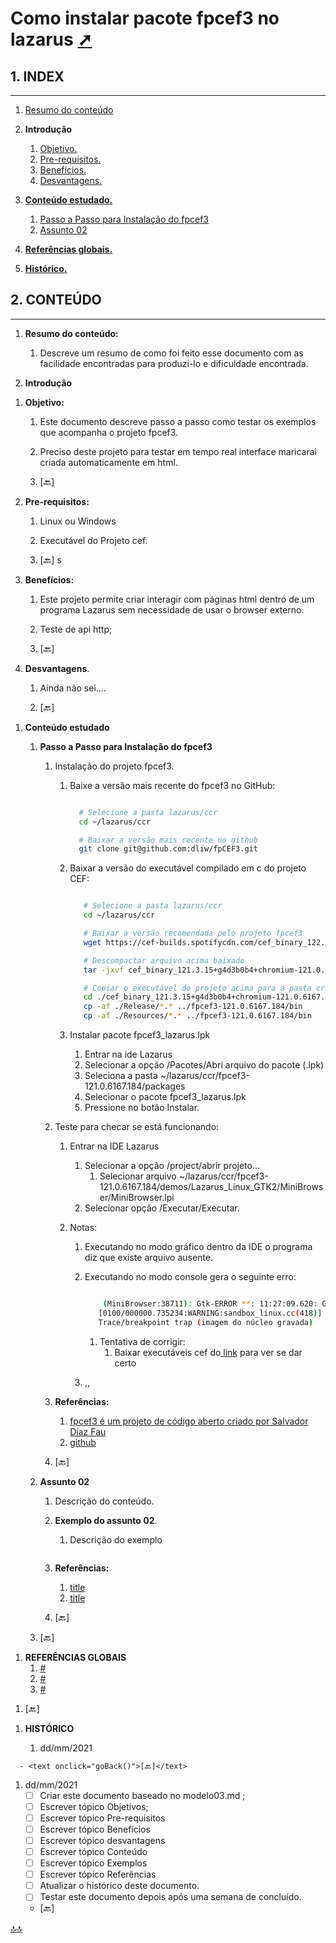 <div class="header" id="myHeader">
  <div class="navbar" w3-include-html="/menu.inc"> </div>
</div>
<div class="title"><script> document.write(document.title);</script></div>  
<main>
<!-- markdownlint-disable-next-line -->
<span id="topo"><span>

# Como instalar pacote fpcef3 no lazarus <a href="fpcef3.html" target="_blank" title="Pressione aqui para expandir este documento em nova aba." >  ➚ </a>

## 1. INDEX

---

1. [Resumo do conteúdo](#id_resumo)

2. **Introdução**
   1. [Objetivo.](#id_objetivo)
   2. [Pre-requisitos.](#id_pre_requisitos)
   3. [Benefícios.](#id_beneficios)
   4. [Desvantagens.](#id_desvantagens)

3. [**Conteúdo estudado.**](#id_Conteudo)
   1. [Passo a Passo para Instalação do fpcef3](#id_assunto01)
   2. [Assunto 02](#id_assunto02)

4. [**Referências globais.**](#id_referencias)

5. [**Histórico.**](#id_historico)

## 2. CONTEÚDO

---
<!-- markdownlint-disable-next-line -->
1. <span id="id_resumo"><span>**Resumo do conteúdo:**
   1. Descreve um resumo de como foi feito esse documento com as facilidade encontradas para produzi-lo e dificuldade encontrada.

2. **Introdução**
<!-- markdownlint-disable-next-line -->
   1. <span id="id_objetivo"><span>**Objetivo:**
      1. Este documento descreve passo a passo como testar os exemplos que acompanha o projeto fpcef3.
      2. Preciso deste projeto para testar em tempo real interface maricarai criada automaticamente em html.

      3. <text onclick="goBack()">[🔙]</text>

   2. <span id="id_pre_requisitos"></span>**Pre-requisitos:**
      1. Linux ou Windows
      2. Executável do Projeto cef.

      3. <text onclick="goBack()">[🔙]</text>
s
   3. <span id="id_beneficios"></span>**Benefícios:**
      1. Este projeto permite criar interagir com páginas html dentro de um programa Lazarus sem necessidade de usar o browser externo.
      2. Teste de api http;

      3. <text onclick="goBack()">[🔙]</text>

   4. <span id="id_desvantagens"></span>**Desvantagens**.
      1. Ainda não sei....

      2. <text onclick="goBack()">[🔙]</text>

<!-- markdownlint-disable-next-line -->
1. <span id=id_Conteudo></span>**Conteúdo estudado**

   1. <span id=id_assunto01></span>**Passo a Passo para Instalação do fpcef3**
      1. Instalação do projeto fpcef3.
         1. Baixe a versão mais recente do fpcef3 no GitHub:

            ```bash

              # Selecione a pasta lazarus/ccr
              cd ~/lazarus/ccr

              # Baixar a versão mais recente no github
              git clone git@github.com:dliw/fpCEF3.git

            ```

         2. Baixar a versão do executável compilado em c do projeto CEF:

            ```bash

               # Selecione a pasta lazarus/ccr
               cd ~/lazarus/ccr

               # Baixar a versão recomendada pelo projeto fpcef3
               wget https://cef-builds.spotifycdn.com/cef_binary_122.1.13%2Bgde5b724%2Bchromium-122.0.6261.130_linux64.tar.bz2

               # Descompactar arquivo acima baixado
               tar -jxvf cef_binary_121.3.15+g4d3b0b4+chromium-121.0.6167.184_linux64.tar.bz2

               # Copiar o executável do projeto acima para a pasta criada pelo comando git clone git@github.com:dliw/fpCEF3.git
               cd ./cef_binary_121.3.15+g4d3b0b4+chromium-121.0.6167.184_linux64
               cp -af ./Release/*.* ../fpcef3-121.0.6167.184/bin
               cp -af ./Resources/*.* ../fpcef3-121.0.6167.184/bin

            ```

         3. Instalar pacote fpcef3_lazarus.lpk
            1. Entrar na ide Lazarus
            2. Selecionar a opção /Pacotes/Abri arquivo do pacote (.lpk)
            3. Seleciona a pasta ~/lazarus/ccr/fpcef3-121.0.6167.184/packages
            4. Selecionar o pacote fpcef3_lazarus.lpk
            5. Pressione no botão Instalar.

      2. Teste para checar se está funcionando:
         1. Entrar na IDE Lazarus
            1. Selecionar a opção /project/abrir projeto...
               1. Selecionar arquivo ~/lazarus/ccr/fpcef3-121.0.6167.184/demos/Lazarus_Linux_GTK2/MiniBrowser/MiniBrowser.lpi
            2. Selecionar opção /Executar/Executar.

         2. Notas:
            1. Executando no modo gráfico dentro da IDE o programa diz que existe arquivo ausente.
            2. Executando no modo console gera o seguinte erro:

               ```bash

                   (MiniBrowser:38711): Gtk-ERROR **: 11:27:09.620: GTK+ 2.x symbols detected. Using GTK+ 2.x and GTK+ 3 in the same process is not supported
                  [0100/000000.735234:WARNING:sandbox_linux.cc(418)] InitializeSandbox() called with multiple threads in process gpu-process.
                  Trace/breakpoint trap (imagem do núcleo gravada)


               ```

               1. Tentativa de corrigir:
                  1. Baixar executáveis cef do[ link](https://cef-builds.spotifycdn.com/index.html#linux64) para ver se dar certo
            3. ,,

      3. **Referências:**
         1. [fpcef3 é um projeto de código aberto criado por Salvador Díaz Fau](https://www.briskbard.com/index.php?lang=en&pageid=cef)
         2. [github](https://github.com/salvadordf/fpcef3)

      4. <text onclick="goBack()">[🔙]</text>

   2. <span id=id_assunto02></span>**Assunto 02**
      1. Descrição do conteúdo.
      2. **Exemplo do assunto 02**.
         1. Descrição do exemplo

            ```ts
            ```

      3. **Referências:**
         1. [title](link)
         2. [title](link)

      4. <text onclick="goBack()">[🔙]</text>

   11. <text onclick="goBack()">[🔙]</text>
<!-- markdownlint-disable-next-line -->
1. <span id=id_referencias></span>**REFERÊNCIAS GLOBAIS**
   1. [#](##)
   2. [#](##)
   3. [#](##)
<!-- markdownlint-disable-next-line -->
   1. <text onclick="goBack()">[🔙]</text>
<!-- markdownlint-disable-next-line -->
1. <span id="id_historico"><span>**HISTÓRICO**

   1. dd/mm/2021 <!--TODO: HISTÓRICO -->
<!-- markdownlint-disable-next-line -->
      - <text onclick="goBack()">[🔙]</text>

   1. dd/mm/2021 <!--FIXME: Falta fazer os item abaixo: -->
      - [ ] Criar este documento baseado no modelo03.md ;
      - [ ] Escrever tópico Objetivos;
      - [ ] Escrever tópico Pre-requisitos
      - [ ] Escrever tópico Benefícios
      - [ ] Escrever tópico desvantagens
      - [ ] Escrever tópico Conteúdo
      - [ ] Escrever tópico Exemplos
      - [ ] Escrever tópico Referências
      - [ ] Atualizar o histórico deste documento.
      - [ ] Testar este documento depois após uma semana de concluído.

      - <text onclick="goBack()">[🔙]</text>

</main>

[🔝🔝](#topo "Retorna ao topo")
